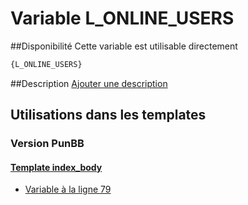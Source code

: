 # Variable L_ONLINE_USERS

##Disponibilité
Cette variable est utilisable directement

```html
{L_ONLINE_USERS}
```

##Description
[Ajouter une description](https://fa-tvars.appspot.com/var/L_ONLINE_USERS)

## Utilisations dans les templates

### Version PunBB

#### [Template index_body](punbb/index_body.md#readme)
* [Variable &agrave; la ligne 79](../punbb/index_body.tpl#L79)